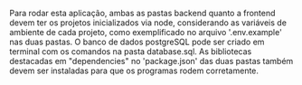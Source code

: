 Para rodar esta aplicação, ambas as pastas backend quanto a frontend devem ter os projetos inicializados via node, considerando as variáveis de ambiente de cada projeto, como exemplificado no arquivo '.env.example' nas duas pastas. O banco de dados postgreSQL pode ser criado em terminal com os comandos na pasta database.sql. As bibliotecas destacadas em "dependencies" no 'package.json' das duas pastas também devem ser instaladas para que os programas rodem corretamente.